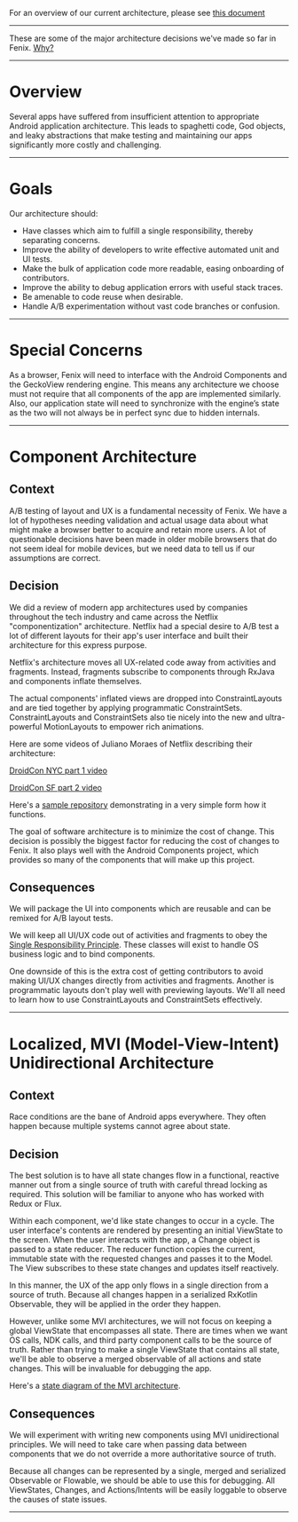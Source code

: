 For an overview of our current architecture, please see [this document](https://github.com/mozilla-mobile/fenix/blob/master/docs/architecture-overview.md)

--- 

These are some of the major architecture decisions we've made so far in Fenix. [Why?](http://thinkrelevance.com/blog/2011/11/15/documenting-architecture-decisions)

---

# Overview

Several apps have suffered from insufficient attention to appropriate Android application architecture. This leads to spaghetti code, God objects, and leaky abstractions that make testing and maintaining our apps significantly more costly and challenging.

---

# Goals

Our architecture should:

* Have classes which aim to fulfill a single responsibility, thereby separating concerns.
* Improve the ability of developers to write effective automated unit and UI tests.
* Make the bulk of application code more readable, easing onboarding of contributors.
* Improve the ability to debug application errors with useful stack traces.
* Be amenable to code reuse when desirable.
* Handle A/B experimentation without vast code branches or confusion.

---

# Special Concerns

As a browser, Fenix will need to interface with the Android Components and the GeckoView rendering engine. This means any architecture we choose must not require that all components of the app are implemented similarly. Also, our application state will need to synchronize with the engine’s state as the two will not always be in perfect sync due to hidden internals.

---

# Component Architecture

## Context

A/B testing of layout and UX is a fundamental necessity of Fenix. We have a lot of hypotheses needing validation and actual usage data about what might make a browser better to acquire and retain more users. A lot of questionable decisions have been made in older mobile browsers that do not seem ideal for mobile devices, but we need data to tell us if our assumptions are correct.

## Decision

We did a review of modern app architectures used by companies throughout the tech industry and came across the Netflix "componentization" architecture. Netflix had a special desire to A/B test a lot of different layouts for their app's user interface and built their architecture for this express purpose.

Netflix's architecture moves all UX-related code away from activities and fragments. Instead, fragments subscribe to components through RxJava and components inflate themselves.

The actual components' inflated views are dropped into ConstraintLayouts and are tied together by applying programmatic ConstraintSets. ConstraintLayouts and ConstraintSets also tie nicely into the new and ultra-powerful MotionLayouts to empower rich animations.

Here are some videos of Juliano Moraes of Netflix describing their architecture:

[DroidCon NYC part 1 video](https://www.youtube.com/watch?v=dS9gho9Rxn4)

[DroidCon SF part 2 video](https://www.youtube.com/watch?v=1cWwfh_5ZQs)

Here's a [sample repository](https://github.com/julianomoraes/componentizationArch) demonstrating in a very simple form how it functions.

The goal of software architecture is to minimize the cost of change. This decision is possibly the biggest factor for reducing the cost of changes to Fenix. It also plays well with the Android Components project, which provides so many of the components that will make up this project.

## Consequences

We will package the UI into components which are reusable and can be remixed for A/B layout tests.

We will keep all UI/UX code out of activities and fragments to obey the [Single Responsibility Principle](https://blog.cleancoder.com/uncle-bob/2014/05/08/SingleReponsibilityPrinciple.html). These classes will exist to handle OS business logic and to bind components.

One downside of this is the extra cost of getting contributors to avoid making UI/UX changes directly from activities and fragments. Another is programmatic layouts don't play well with previewing layouts. We'll all need to learn how to use ConstraintLayouts and ConstraintSets effectively.

---

# Localized, MVI (Model-View-Intent) Unidirectional Architecture

## Context

Race conditions are the bane of Android apps everywhere. They often happen because multiple systems cannot agree about state.

## Decision

The best solution is to have all state changes flow in a functional, reactive manner out from a single source of truth with careful thread locking as required. This solution will be familiar to anyone who has worked with Redux or Flux.

Within each component, we'd like state changes to occur in a cycle. The user interface's contents are rendered by presenting an initial ViewState to the screen. When the user interacts with the app, a Change object is passed to a state reducer. The reducer function copies the current, immutable state with the requested changes and passes it to the Model. The View subscribes to these state changes and updates itself reactively.

In this manner, the UX of the app only flows in a single direction from a source of truth. Because all changes happen in a serialized RxKotlin Observable, they will be applied in the order they happen.

However, unlike some MVI architectures, we will not focus on keeping a global ViewState that encompasses all state. There are times when we want OS calls, NDK calls, and third party component calls to be the source of truth. Rather than trying to make a single ViewState that contains all state, we'll be able to observe a merged observable of all actions and state changes. This will be invaluable for debugging the app.

Here's a [state diagram of the MVI architecture](https://staltz.com/img/mvi-unidir-ui-arch.jpg).

## Consequences

We will experiment with writing new components using MVI unidirectional principles. We will need to take care when passing data between components that we do not override a more authoritative source of truth.

Because all changes can be represented by a single, merged and serialized Observable or Flowable, we should be able to use this for debugging. All ViewStates, Changes, and Actions/Intents will be easily loggable to observe the causes of state issues.

---

